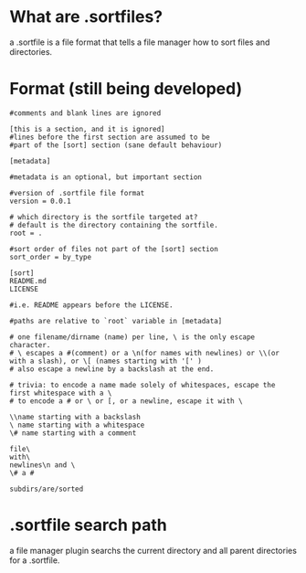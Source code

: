 # What are .sortfiles?

a .sortfile is a file format that tells a file manager how to sort files and directories.

# Format (still being developed)

```
#comments and blank lines are ignored

[this is a section, and it is ignored]
#lines before the first section are assumed to be
#part of the [sort] section (sane default behaviour)

[metadata]

#metadata is an optional, but important section

#version of .sortfile file format
version = 0.0.1

# which directory is the sortfile targeted at?
# default is the directory containing the sortfile.
root = .

#sort order of files not part of the [sort] section
sort_order = by_type

[sort]
README.md
LICENSE

#i.e. README appears before the LICENSE.

#paths are relative to `root` variable in [metadata]

# one filename/dirname (name) per line, \ is the only escape character.
# \ escapes a #(comment) or a \n(for names with newlines) or \\(or with a slash), or \[ (names starting with '[' )
# also escape a newline by a backslash at the end.

# trivia: to encode a name made solely of whitespaces, escape the first whitespace with a \
# to encode a # or \ or [, or a newline, escape it with \

\\name starting with a backslash
\ name starting with a whitespace
\# name starting with a comment

file\
with\
newlines\n and \
\# a #

subdirs/are/sorted
```
# .sortfile search path

a file manager plugin searchs the current directory and all parent directories for a .sortfile.
